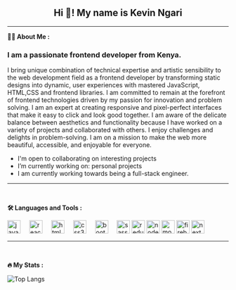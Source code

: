   <h2 align="center">Hi 👋! My name is Kevin Ngari</h2>
<hr>
<strong>👨‍💻 About Me :</strong>
<h3>I am a  passionate frontend developer from Kenya.</h3>
<p>I bring  unique combination of technical expertise and artistic sensibility to the web development field as a frontend developer by transforming static designs into dynamic, user experiences with mastered JavaScript, HTML,CSS and frontend libraries. I am committed to remain at the forefront of frontend technologies driven by my passion for innovation and problem solving. I am an expert at creating responsive and pixel-perfect interfaces that make it easy to click and look good together. I am aware of the delicate balance between aesthetics and functionality because I have worked on a variety of projects and collaborated with others. I enjoy challenges and delights in problem-solving. I am on a mission to make the web more beautiful, accessible, and enjoyable for everyone.</p>

<ul>
  <li> I'm open to collaborating on interesting projects</li>
  <li>I’m currently working on: personal projects</li>
  <li>I am currently working towards being a full-stack engineer.</li>
  

    
</ul>

<hr>

<br>

<strong>🛠️ Languages and Tools :</strong>
<br>
<div align="left">
  <img src="https://cdn.jsdelivr.net/gh/devicons/devicon/icons/javascript/javascript-original.svg" height="30" alt="javascript logo"  />
  <img width="12" />
  <img src="https://cdn.jsdelivr.net/gh/devicons/devicon/icons/react/react-original.svg" height="30" alt="react logo"  />
  <img width="12" />
  <img src="https://cdn.jsdelivr.net/gh/devicons/devicon/icons/html5/html5-original.svg" height="30" alt="html5 logo"  />
  <img width="12" />
  <img src="https://cdn.jsdelivr.net/gh/devicons/devicon/icons/css3/css3-original.svg" height="30" alt="css3 logo"  />
  <img width="12" />
  <img src="https://cdn.jsdelivr.net/gh/devicons/devicon/icons/bootstrap/bootstrap-original.svg" height="30" alt="bootstrap logo"  />
  <img width="12" />
  <img src="https://cdn.jsdelivr.net/gh/devicons/devicon/icons/sass/sass-original.svg" height="30" alt="sass logo"  />
  <img src="https://cdn.jsdelivr.net/gh/devicons/devicon/icons/redux/redux-original.svg" height="30" alt="redux logo"  />
  <img src="https://cdn.jsdelivr.net/gh/devicons/devicon/icons/nodejs/nodejs-original.svg" height="30" alt="nodejs logo"  />
  <img src="https://cdn.jsdelivr.net/gh/devicons/devicon/icons/mongodb/mongodb-original.svg" height="30" alt="mongodb logo"  />
  <img src="https://cdn.jsdelivr.net/gh/devicons/devicon/icons/firebase/firebase-original.svg" height="30" alt="firebase logo"  />
  <img src="https://cdn.jsdelivr.net/gh/devicons/devicon/icons/nextjs/nextjs-original.svg" height="30" alt="next logo"  />
</div>
<hr>


<br>

<strong>🔥 My Stats :</strong>

<!---
[![GitHub Streak](https://streak-stats.demolab.com?user=ngarikev&theme=radical&card_width=467)](https://git.io/streak-stats)      <span>![Anurag's GitHub stats](https://github-readme-stats.vercel.app/api?username=ngarikev&show_icons=true&theme=radical&card_width=400)</span><span></span><br> -->

![Top Langs](https://github-readme-stats.vercel.app/api/top-langs/?username=ngarikev&theme=radical&layout=compact)

###



###
